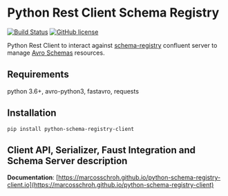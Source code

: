 # Python Rest Client Schema Registry

[![Build Status](https://travis-ci.org/marcosschroh/python-schema-registry-client.svg?branch=master)](https://travis-ci.org/marcosschroh/python-schema-registry-client)
[![GitHub license](https://img.shields.io/github/license/marcosschroh/python-schema-registry-client.svg)](https://github.com/marcosschroh/python-schema-registry-client/blob/master/LICENSE)


Python Rest Client to interact against [schema-registry](https://docs.confluent.io/current/schema-registry/index.html) confluent server to manage [Avro Schemas](https://docs.oracle.com/database/nosql-12.1.3.1/GettingStartedGuide/avroschemas.html) resources.

## Requirements

python 3.6+, avro-python3, fastavro, requests

## Installation

```
pip install python-schema-registry-client
```

## Client API, Serializer, Faust Integration and Schema Server description


**Documentation**: [https://marcosschroh.github.io/python-schema-registry-client.io](https://marcosschroh.github.io/python-schema-registry-client)

